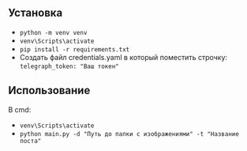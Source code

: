## Установка
- `python -m venv venv`
- `venv\Scripts\activate`
- `pip install -r requirements.txt`
- Создать файл credentials.yaml в который поместить строчку: `telegraph_token: "Ваш токен"` 

## Использование
В cmd:
- `venv\Scripts\activate`
- `python main.py -d "Путь до папки с изображениями" -t "Название поста"`
